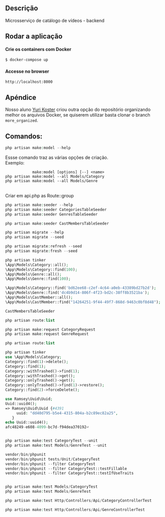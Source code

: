 ## Descrição

Microsserviço de catálogo de vídeos - backend

## Rodar a aplicação

#### Crie os containers com Docker

```bash
$ docker-compose up
```

#### Accesse no browser

```
http://localhost:8000
```

## Apéndice

Nosso aluno [Yuri Koster](https://github.com/yurikoster1) criou outra opção do repositório organizando melhor os arquivos Docker, se quiserem utilizar basta clonar o branch `more_organized`.

## Comandos:

```php
php artisan make:model --help
```

Essse comando traz as várias opções de criação.<br />
Exemplo:

```
            make:model [options] [--] <name>
php artisan make:model --all Models/Category
php artisan make:model --all Models/Genre
```

<br />
Criar em api.php as Route::group
<br />

```php
php artisan make:seeder --help
php artisan make:seeder CategoriesTableSeeder
php artisan make:seeder GenresTableSeeder

php artisan make:seeder CastMembersTableSeeder

```

```php
php artisan migrate --help
php artisan migrate --seed
```

```php
php artisan migrate:refresh --seed
php artisan migrate:fresh --seed
```

```php
php artisan tinker
\App\Models\Category::all();
\App\Models\Category::find(100);
\App\Models\Genre::all();
\App\Models\Genre::find(100);

\App\Models\Category::find('bd62ee68-c2ef-4c64-a0eb-43389bd27b2d');
\App\Models\Genre::find('dc4b9d14-806f-4f23-bd2c-38ff8b3521ba');
\App\Models\CastMember::all();
\App\Models\CastMember::find("14264251-9f44-49f7-868d-9463c0bf8d48");

CastMembersTableSeeder

```

```php
php artisan route:list
```

```php
php artisan make:request CategoryRequest
php artisan make:request GenreRequest
```

```php
php artisan route:list
```

```php
php artisan tinker
use \App\Models\Category;
Category::find(1)->delete();
Category::find(1);
Category::withTrashed()->find(1);
Category::withTrashed()->get();
Category::onlyTrashed()->get();
Category::onlyTrashed()->find(1)->restore();
Category::find(2)->forceDelete();

use Ramsey\Uuid\Uuid;
Uuid::uuid4();
=> Ramsey\Uuid\Uuid {#4391
     uuid: "dd40d795-b5e4-4315-804a-b2c89ec82a25",
   }
echo Uuid::uuid4();
afc48249-e608-4099-bc7d-f94dea370192⏎


php artisan make:test CategoryTest --unit
php artisan make:test Models/GenreTest --unit

vendor/bin/phpunit
vendor/bin/phpunit tests/Unit/CategoryTest
vendor/bin/phpunit --filter CategoryTest
vendor/bin/phpunit --filter CategoryTest::testFillable
vendor/bin/phpunit --filter CategoryTest::testIfUseTraits


php artisan make:test Models/CategoryTest
php artisan make:test Models/GenreTest

php artisan make:test Http/Controllers/Api/CategoryControllerTest

php artisan make:test Http/Controllers/Api/GenreControllerTest

```
